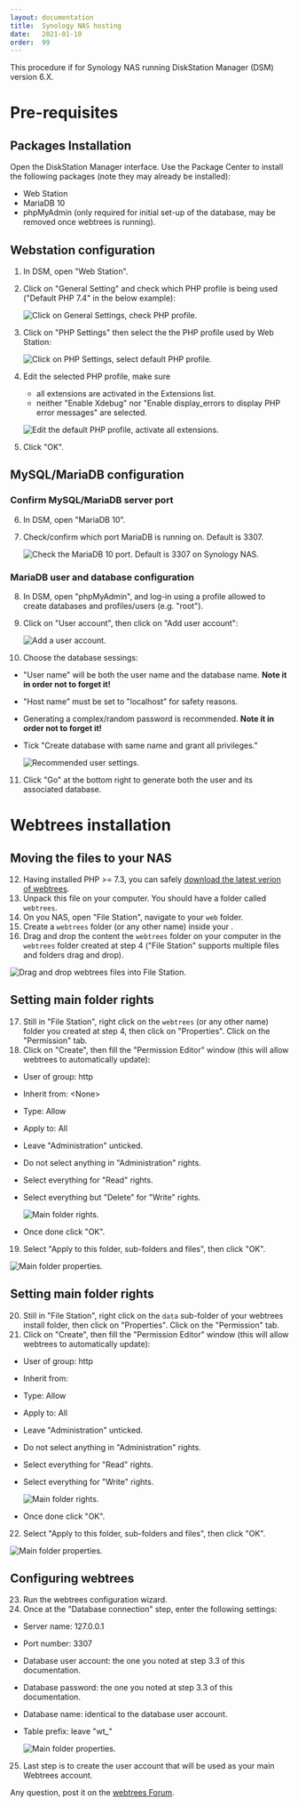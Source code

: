 ```yaml
---
layout: documentation
title:  Synology NAS hosting
date:   2021-01-10
order:  99
---
```


This procedure if for Synology NAS running DiskStation Manager (DSM) version 6.X.

# Pre-requisites

## Packages Installation

Open the DiskStation Manager interface. Use the Package Center to install the following packages (note they may already be installed):
* Web Station
* MariaDB 10
* phpMyAdmin (only required for initial set-up of the database, may be removed once webtrees is running).

## Webstation configuration

1. In DSM, open "Web Station".
2. Click on "General Setting" and check which PHP profile is being used ("Default PHP 7.4" in the below example):

   ![Click on General Settings, check PHP profile.](https://webtrees.net/assets/img/synology/WS-GeneralSettings.png)

3. Click on "PHP Settings" then select the the PHP profile used by Web Station:

   ![Click on PHP Settings, select default PHP profile.](https://webtrees.net/assets/img/synology/WS-PHPSettings.png)

4. Edit the selected PHP profile, make sure
   - all extensions are activated in the Extensions list.
   - neither "Enable Xdebug" nor "Enable display_errors to display PHP error messages" are selected.

   ![Edit the default PHP profile, activate all extensions.](https://webtrees.net/assets/img/synology/WS-PHPProfileSettings.png)

5. Click "OK".
## MySQL/MariaDB configuration

### Confirm MySQL/MariaDB server port

6. In DSM, open "MariaDB 10".
7. Check/confirm which port MariaDB is running on. Default is 3307.

   ![Check the MariaDB 10 port. Default is 3307 on Synology NAS.](https://webtrees.net/assets/img/synology/WS-MariaDBSettings.png)

### MariaDB user and database configuration

8. In DSM, open "phpMyAdmin", and log-in using a profile allowed to create databases and profiles/users (e.g. "root").
9. Click on "User account", then click on "Add user account":

   ![Add a user account.](https://webtrees.net/assets/img/synology/WS-MariaUserAccounts.png)

10. Choose the database sessings:
- "User name" will be both the user name and the database name. **Note it in order not to forget it!**
- "Host name" must be set to "localhost" for safety reasons.
- Generating a complex/random password is recommended. **Note it in order not to forget it!**
- Tick "Create database with same name and grant all privileges."

   ![Recommended user settings.](https://webtrees.net/assets/img/synology/WS-MariaUserAccountsSettings.png)

11. Click "Go" at the bottom right to generate both the user and its associated database.

# Webtrees installation

## Moving the files to your NAS

12. Having installed PHP >= 7.3, you can safely [download the latest verion of webtrees](https://webtrees.net/download).
13. Unpack this file on your computer.  You should have a folder called `webtrees`.
14. On you NAS, open "File Station", navigate to your `web` folder.
15. Create a `webtrees` folder (or any other name) inside your .
16. Drag and drop the content the `webtrees` folder on your computer in the `webtrees` folder created at step 4 ("File Station" supports multiple files and folders drag and drop).

   ![Drag and drop webtrees files into File Station.](https://webtrees.net/assets/img/synology/WS-MoveWebtreesFiles.png)

## Setting main folder rights

17. Still in "File Station", right click on the `webtrees` (or any other name) folder you created at step 4, then click on "Properties". Click on the "Permission" tab.
18. Click on "Create", then fill the "Permission Editor" window (this will allow webtrees to automatically update):
- User of group: http
- Inherit from: \<None\>
- Type: Allow
- Apply to: All
- Leave "Administration" unticked.
- Do not select anything in "Administration" rights.
- Select everything for "Read" rights.
- Select everything but "Delete" for "Write" rights.

   ![Main folder rights.](https://webtrees.net/assets/img/synology/WS-MainFolderRights.png)

- Once done click "OK".
19.  Select "Apply to this folder, sub-folders and files", then click "OK".

   ![Main folder properties.](https://webtrees.net/assets/img/synology/WS-MainFolderProperties.png)

## Setting main folder rights

20. Still in "File Station", right click on the `data` sub-folder of your webtrees install folder, then click on "Properties". Click on the "Permission" tab.
21. Click on "Create", then fill the "Permission Editor" window (this will allow webtrees to automatically update):
- User of group: http
- Inherit from: <None>
- Type: Allow
- Apply to: All
- Leave "Administration" unticked.
- Do not select anything in "Administration" rights.
- Select everything for "Read" rights.
- Select everything for "Write" rights.

   ![Main folder rights.](https://webtrees.net/assets/img/synology/WS-DataFolderRights.png)

- Once done click "OK".
22. Select "Apply to this folder, sub-folders and files", then click "OK".

   ![Main folder properties.](https://webtrees.net/assets/img/synology/WS-MainFolderProperties.png)

## Configuring webtrees

23. Run the webtrees configuration wizard.
24. Once at the "Database connection" step, enter the following settings:
- Server name: 127.0.0.1
- Port number: 3307
- Database user account: the one you noted at step 3.3 of this documentation.
- Database password: the one you noted at step 3.3 of this documentation.
- Database name: identical to the database user account.
- Table prefix: leave "wt_"
  
   ![Main folder properties.](https://webtrees.net/assets/img/synology/WS-MainFolderProperties.png)

25. Last step is to create the user account that will be used as your main Webtrees account.

Any question, post it on the [webtrees Forum](https://www.webtrees.net/index.php/en/forum).
